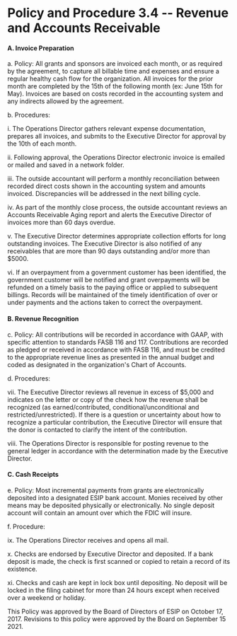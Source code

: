 **Policy and Procedure 3.4 -- Revenue and Accounts Receivable**
===============================================================

#### A.  Invoice Preparation

a.  Policy: All grants and sponsors are invoiced each month, or as
        required by the agreement, to capture all billable time and
        expenses and ensure a regular healthy cash flow for the
        organization. All invoices for the prior month are completed by
        the 15th of the following month (ex: June 15th for May).
        Invoices are based on costs recorded in the accounting system
        and any indirects allowed by the agreement.

b.  Procedures:

   i.  The Operations Director gathers relevant expense documentation,
            prepares all invoices, and submits to the Executive Director
            for approval by the 10th of each month.

   ii. Following approval, the Operations Director electronic invoice
            is emailed or mailed and saved in a network folder.

   iii. The outside accountant will perform a monthly reconciliation
            between recorded direct costs shown in the accounting system
            and amounts invoiced. Discrepancies will be addressed in the
            next billing cycle.

   iv. As part of the monthly close process, the outside accountant
            reviews an Accounts Receivable Aging report and alerts the
            Executive Director of invoices more than 60 days overdue.

   v.  The Executive Director determines appropriate collection
            efforts for long outstanding invoices. The Executive
            Director is also notified of any receivables that are more
            than 90 days outstanding and/or more than $5000.

   vi. If an overpayment from a government customer has been
            identified, the government customer will be notified and
            grant overpayments will be refunded on a timely basis to the
            paying office or applied to subsequent billings. Records
            will be maintained of the timely identification of over or
            under payments and the actions taken to correct the
            overpayment.

#### B.  Revenue Recognition 

c.  Policy: All contributions will be recorded in accordance with
        GAAP, with specific attention to standards FASB 116 and 117.
        Contributions are recorded as pledged or received in accordance
        with FASB 116, and must be credited to the appropriate revenue
        lines as presented in the annual budget and coded as designated
        in the organization's Chart of Accounts.

d.  Procedures:

   vii. The Executive Director reviews all revenue in excess of
            $5,000 and indicates on the letter or copy of the check how
            the revenue shall be recognized (as earned/contributed,
            conditional/unconditional and restricted/unrestricted). If
            there is a question or uncertainty about how to recognize a
            particular contribution, the Executive Director will ensure
            that the donor is contacted to clarify the intent of the
            contribution.

   viii. The Operations Director is responsible for posting revenue to
            the general ledger in accordance with the determination made
            by the Executive Director.

#### C.  Cash Receipts 

e.  Policy: Most incremental payments from grants are electronically
        deposited into a designated ESIP bank account. Monies received
        by other means may be deposited physically or electronically. No
        single deposit account will contain an amount over which the
        FDIC will insure.

f.  Procedure:

   ix. The Operations Director receives and opens all mail.

   x.  Checks are endorsed by Executive Director and deposited. If a bank deposit is made,
            the check is first scanned or copied to retain a record of
            its existence.

   xi. Checks and cash are kept in lock box until depositing. No
            deposit will be locked in the filing cabinet for more than
            24 hours except when received over a weekend or holiday.

This Policy was approved by the Board of Directors of ESIP on October
17, 2017. Revisions to this policy were approved by the Board on September 15 2021.
